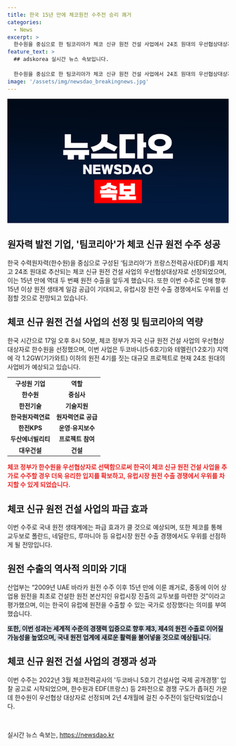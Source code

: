 ```yaml
---
title: 한국 15년 만에 체코원전 수주전 승리 쾌거
categories:
  - News
excerpt: >
  한수원을 중심으로 한 팀코리아가 체코 신규 원전 건설 사업에서 24조 원대의 우선협상대상자로 선정됐다. 이는 한국이 원전 수출에서 큰 성과를 거뒀다는 의미이며, 체코 건설 후 추가 원전 건설 시 한수원에 우선 협상권을 주는 옵션도 제공했다. 이를 통해 한국은 유럽시장 원전 수출 경쟁에서 우위를 선점하며, 원전 생태계 일감 공급에 긍정적인 영향을 미칠 것으로 전망된다. 이번 성과는 2030년까지 원전 10기 수출 목표에 강력한 모멘텀이 될 것으로 예상되며, 국내 원전 업계에 새로운 활력을 부여할 것으로 기대된다.
feature_text: >
  ## adskorea 실시간 뉴스 속보입니다.

  한수원을 중심으로 한 팀코리아가 체코 신규 원전 건설 사업에서 24조 원대의 우선협상대상자로 선정됐다. 이는 한국이 원전 수출에서 큰 성과를 거뒀다는 의미이며, 체코 건설 후 추가 원전 건설 시 한수원에 우선 협상권을 주는 옵션도 제공했다. 이를 통해 한국은 유럽시장 원전 수출 경쟁에서 우위를 선점하며, 원전 생태계 일감 공급에 긍정적인 영향을 미칠 것으로 전망된다. 이번 성과는 2030년까지 원전 10기 수출 목표에 강력한 모멘텀이 될 것으로 예상되며, 국내 원전 업계에 새로운 활력을 부여할 것으로 기대된다.
image: '/assets/img/newsdao_breakingnews.jpg'
---
```


<p><img src="/assets/img/newsdao_breakingnews.jpg" alt="adskorea 속보" /></p>

<h2 data-ke-size="size26">원자력 발전 기업, '팀코리아'가 체코 신규 원전 수주 성공</h2>

<p data-ke-size="size16">한국 수력원자력(한수원)을 중심으로 구성된 ‘팀코리아’가 프랑스전력공사(EDF)를 제치고 24조 원대로 추산되는 체코 신규 원전 건설 사업의 우선협상대상자로 선정되었으며, 이는 15년 만에 역대 두 번째 원전 수출을 앞두게 했습니다. 또한 이번 수주로 인해 향후 15년 이상 원전 생태계 일감 공급이 기대되고, 유럽시장 원전 수출 경쟁에서도 우위를 선점할 것으로 전망되고 있습니다.</p>

<h2 data-ke-size="size26">체코 신규 원전 건설 사업의 선정 및 팀코리아의 역량</h2>

<p data-ke-size="size16">한국 시간으로 17일 오후 8시 50분, 체코 정부가 자국 신규 원전 건설 사업의 우선협상대상자로 한수원을 선정했으며, 이번 사업은 두코바니(5·6호기)와 테멜린(1·2호기) 지역에 각 1.2GW(기가와트) 이하의 원전 4기를 짓는 대규모 프로젝트로 현재 24조 원대의 사업비가 예상되고 있습니다.</p>

<table>
  <tr>
    <th>구성원 기업</th>
    <th>역할</th>
  </tr>
  <tr>
    <td style="text-align: center; height: 17px;"><b>한수원</b></td>
    <td style="text-align: center; height: 17px;"><b>중심사</b></td>
  </tr>
  <tr>
    <td style="text-align: center; height: 17px;"><b>한전기술</b></td>
    <td style="text-align: center; height: 17px;"><b>기술지원</b></td>
  </tr>
  <tr>
    <td style="text-align: center; height: 17px;"><b>한국원자력연료</b></td>
    <td style="text-align: center; height: 17px;"><b>원자력연료 공급</b></td>
  </tr>
  <tr>
    <td style="text-align: center; height: 17px;"><b>한전KPS</b></td>
    <td style="text-align: center; height: 17px;"><b>운영·유지보수</b></td>
  </tr>
  <tr>
    <td style="text-align: center; height: 17px;"><b>두산에너빌리티</b></td>
    <td style="text-align: center; height: 17px;"><b>프로젝트 참여</b></td>
  </tr>
  <tr>
    <td style="text-align: center; height: 17px;"><b>대우건설</b></td>
    <td style="text-align: center; height: 17px;"><b>건설</b></td>
  </tr>
</table>

<p><b><span style="color: #ee2323;">체코 정부가 한수원을 우선협상자로 선택함으로써 한국이 체코 신규 원전 건설 사업을 추가로 수주할 경우 더욱 유리한 입지를 확보하고, 유럽시장 원전 수출 경쟁에서 우위를 차지할 수 있게 되었습니다.</span></b></p>

<h2 data-ke-size="size26">체코 신규 원전 건설 사업의 파급 효과</h2>

<p data-ke-size="size16">이번 수주로 국내 원전 생태계에는 파급 효과가 클 것으로 예상되며, 또한 체코를 통해 교두보로 폴란드, 네덜란드, 루마니아 등 유럽시장 원전 수출 경쟁에서도 우위를 선점하게 될 전망입니다.</p>

<h2 data-ke-size="size26">원전 수출의 역사적 의미와 기대</h2>

<p data-ke-size="size16">산업부는 “2009년 UAE 바라카 원전 수주 이후 15년 만에 이룬 쾌거로, 중동에 이어 상업용 원전을 최초로 건설한 원전 본산지인 유럽시장 진출의 교두보를 마련한 것”이라고 평가했으며, 이는 한국이 유럽에 원전을 수출할 수 있는 국가로 성장했다는 의미를 부여했습니다.</p>

<p><b><span style="background-color: #21538527;">또한, 이번 성과는 세계적 수준의 경쟁력 입증으로 향후 제3, 제4의 원전 수출로 이어질 가능성을 높였으며, 국내 원전 업계에 새로운 활력을 불어넣을 것으로 예상됩니다.</span></b></p>

<h2 data-ke-size="size26">체코 신규 원전 건설 사업의 경쟁과 성과</h2>

<p data-ke-size="size16">이번 수주는 2022년 3월 체코전력공사의 '두코바니 5호기 건설사업 국제 공개경쟁' 입찰 공고로 시작되었으며, 한수원과 EDF(프랑스) 등 2파전으로 경쟁 구도가 좁혀진 가운데 한수원이 우선협상 대상자로 선정되며 2년 4개월에 걸친 수주전이 일단락되었습니다.</p>

<p data-ke-size="size16">&nbsp;</p>
실시간 뉴스 속보는, <a href="https://newsdao.kr" rel="dofollow">https://newsdao.kr</a>


